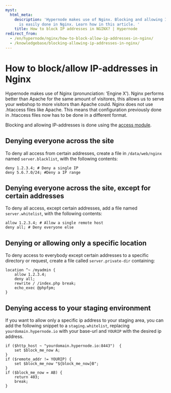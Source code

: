 ```yaml
---
myst:
  html_meta:
    description: 'Hypernode makes use of Nginx. Blocking and allowing IP-addresses
      is easily done in Nginx. Learn how in this article. '
    title: How to block IP addresses in NGINX? | Hypernode
redirect_from:
  - /en/hypernode/nginx/how-to-block-allow-ip-addresses-in-nginx/
  - /knowledgebase/blocking-allowing-ip-addresses-in-nginx/
---
```


<!-- source: https://support.hypernode.com/en/hypernode/nginx/how-to-block-allow-ip-addresses-in-nginx/ -->

# How to block/allow IP-addresses in Nginx

Hypernode makes use of Nginx (pronunciation: ‘Engine X’). Nginx performs better than Apache for the same amount of visitores, this allows us to serve your webshop to more visitors than Apache could. Nginx does not use .htaccess files like Apache. This means that configuration previously done in .htaccess files now has to be done in a different format.

Blocking and allowing IP-addresses is done using the [access module](http://nginx.org/en/docs/http/ngx_http_access_module.html).

## Denying everyone across the site

To deny all access from certain addresses, create a file in `/data/web/nginx` named `server.blacklist`, with the following contents:

```nginx
deny 1.2.3.4; # Deny a single IP
deny 5.6.7.0/24; #Deny a IP range
```

## Denying everyone across the site, except for certain addresses

To deny all access, except certain addresses, add a file named `server.whitelist`, with the following contents:

```nginx
allow 1.2.3.4; # Allow a single remote host
deny all; # Deny everyone else
```

## Denying or allowing only a specific location

To deny access to everybody except certain addresses to a specific directory or request, create a file called `server.private-dir` containing:

```nginx
location ^~ /myadmin {
    allow 1.2.3.4;
    deny all;
    rewrite / /index.php break;
    echo_exec @phpfpm;
}
```

## Denying access to your staging environment

If you want to allow only a specific ip address to your staging area, you can add the following snippet to a `staging.whitelist`, replacing `yourdomain.hypernode.io` with your base-url and `YOURIP` with the desired ip address.

```nginx
if ($http_host ~ "yourdomain.hypernode.io:8443")  {
    set $block_me_now A;
}
if ($remote_addr != YOURIP) {
    set $block_me_now "${block_me_now}B";
}
if ($block_me_now = AB) {
    return 403;
    break;
}
```
